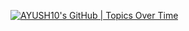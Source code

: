 [![AYUSH10's GitHub | Topics Over Time](https://stats.quine.sh/AYUSH10/topics-over-time?theme=dark)](https://quine.sh)
